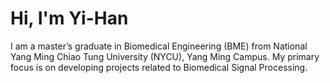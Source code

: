 # Hi, I'm Yi-Han

I am a master’s graduate in Biomedical Engineering (BME) from National Yang Ming Chiao Tung University (NYCU), Yang Ming Campus. My primary focus is on developing projects related to Biomedical Signal Processing.
